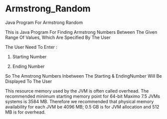 # Armstrong_Random
Java Program For Armstrong Random

This is Java Program For Finding Armstrong Numbers Between The Given Range Of Values, Which Are Specified By The User

The User Need To Enter :

  1. Starting Number
  
  2. Ending Number
  
So The Amstrong Numbers Inbetween The Starting & EndingNumber Will Be Displayed To The User  

This resource memory used by the JVM is often called overhead. The recommended minimum starting memory point for 64-bit Maximo 7.5 JVMs systems is 3584 MB. Therefore we recommended that physical memory availability for each JVM be 4096 MB; 0.5 GB is for JVM allocation and 512 MB is for overhead.
